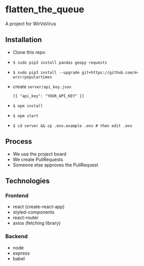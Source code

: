 # flatten_the_queue

A project for WirVsVirus

## Installation

- Clone this repo
- `$ sudo pip3 install pandas geopy requests`
- `$ sudo pip3 install --upgrade git+https://github.com/m-wrzr/populartimes`
- create `server/api_key.json`

  ```
  [{ "api_key": "YOUR_API_KEY" }]
  ```

- `$ npm install`
- `$ npm start`
- `$ cd server && cp .env.example .env # then edit .env`

## Process

- We use the project board
- We create PullRequests
- Someone else approves the PullRequest

## Technologies

### Frontend

- react (create-react-app)
- styled-components
- react-router
- axios (fetching library)

### Backend

- node
- express
- babel
